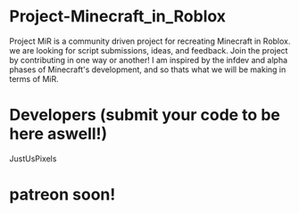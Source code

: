 # Project-Minecraft_in_Roblox
Project MiR is a community driven project for recreating Minecraft in Roblox. we are looking for script submissions, ideas, and feedback. Join the project by contributing in one way or another! I am inspired by the infdev and alpha phases of Minecraft's development, and so thats what we will be making in terms of MiR.
# Developers (submit your code to be here aswell!)
JustUsPixels
# patreon soon!
